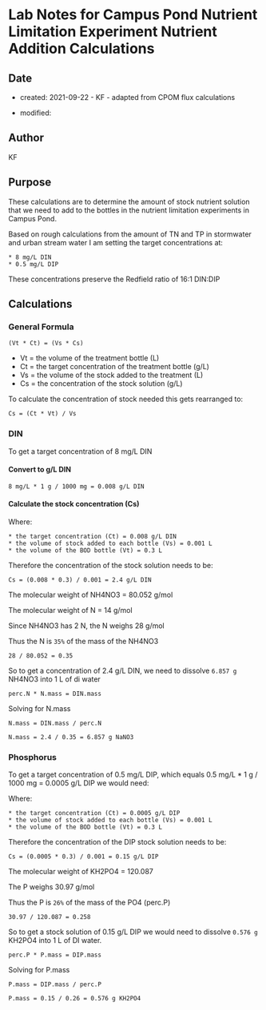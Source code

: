 # Lab Notes for Campus Pond Nutrient Limitation Experiment Nutrient Addition Calculations

## Date

* created: 2021-09-22 - KF - adapted from CPOM flux calculations  

* modified: 

## Author

KF

## Purpose

These calculations are to determine the amount of stock nutrient solution that we need to add to the bottles in the nutrient limitation experiments in Campus Pond. 

Based on rough calculations from the amount of TN and TP in stormwater and urban stream water I am setting the target concentrations at:

    * 8 mg/L DIN
    * 0.5 mg/L DIP

These concentrations preserve the Redfield ratio of 16:1 DIN:DIP


## Calculations

### General Formula

    (Vt * Ct) = (Vs * Cs)

* Vt = the volume of the treatment bottle (L)
* Ct = the target concentration of the treatment bottle (g/L)
* Vs = the volume of the stock added to the treatment (L)
* Cs = the concentration of the stock solution (g/L)

To calculate the concentration of stock needed this gets rearranged to:

    Cs = (Ct * Vt) / Vs

### DIN

To get a target concentration of 8 mg/L DIN

#### Convert to g/L DIN

    8 mg/L * 1 g / 1000 mg = 0.008 g/L DIN 

#### Calculate the stock concentration (Cs)

Where:

    * the target concentration (Ct) = 0.008 g/L DIN
    * the volume of stock added to each bottle (Vs) = 0.001 L
    * the volume of the BOD bottle (Vt) = 0.3 L

Therefore the concentration of the stock solution needs to be:

    Cs = (0.008 * 0.3) / 0.001 = 2.4 g/L DIN

The molecular weight of NH4NO3 = 80.052 g/mol

The molecular weight of N = 14 g/mol

Since NH4NO3 has 2 N, the N weighs 28 g/mol

Thus the N is `35%` of the mass of the NH4NO3

    28 / 80.052 = 0.35 

So to get a concentration of 2.4 g/L DIN, we need to dissolve `6.857 g` NH4NO3 into 1 L of di water

    perc.N * N.mass = DIN.mass

Solving for N.mass 

    N.mass = DIN.mass / perc.N

    N.mass = 2.4 / 0.35 = 6.857 g NaNO3

### Phosphorus

To get a target concentration of 0.5 mg/L DIP, which equals 0.5 mg/L * 1 g / 1000 mg = 0.0005 g/L DIP we would need:

Where:

    * the target concentration (Ct) = 0.0005 g/L DIP
    * the volume of stock added to each bottle (Vs) = 0.001 L
    * the volume of the BOD bottle (Vt) = 0.3 L

Therefore the concentration of the DIP stock solution needs to be:

    Cs = (0.0005 * 0.3) / 0.001 = 0.15 g/L DIP

The molecular weight of KH2PO4 = 120.087

The P weighs 30.97 g/mol

Thus the P is `26%` of the mass of the PO4 (perc.P)

    30.97 / 120.087 = 0.258

So to get a stock solution of 0.15 g/L DIP we would need to dissolve `0.576 g` KH2PO4 into 1 L of DI water.

    perc.P * P.mass = DIP.mass

Solving for P.mass 

    P.mass = DIP.mass / perc.P

    P.mass = 0.15 / 0.26 = 0.576 g KH2PO4 

